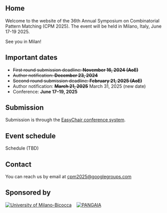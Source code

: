 ## Home

Welcome to the website of the 36th Annual Symposium on Combinatorial Pattern Matching (CPM 2025).
The event will be held in Milano, Italy, June 17-19 2025.

See you in Milan!


## Important dates

*  ~~First round submission deadline: **November 16, 2024 (AoE)**~~
*  ~~Author notification: **December 23, 2024**~~
*  ~~Second round submission deadline: **February 21, 2025 (AoE)**~~
*  Author notification: ~~**March 21, 2025**~~ March 31, 2025 (new date)
*  Conference: **June 17–19, 2025**

## Submission

Submission is through the [EasyChair conference system](https://easychair.org/conferences/?conf=cpm2025).

## Event schedule

Schedule (TBD)

## Contact

You can reach us by email at cpm2025@googlegroups.com

## Sponsored by

[![University of Milano-Bicocca](unimib.png)](https://www.unimib.it) &nbsp;&nbsp; [![PANGAIA](pangaia-logo-trimmed.png)](https://www.pangenome.eu)
